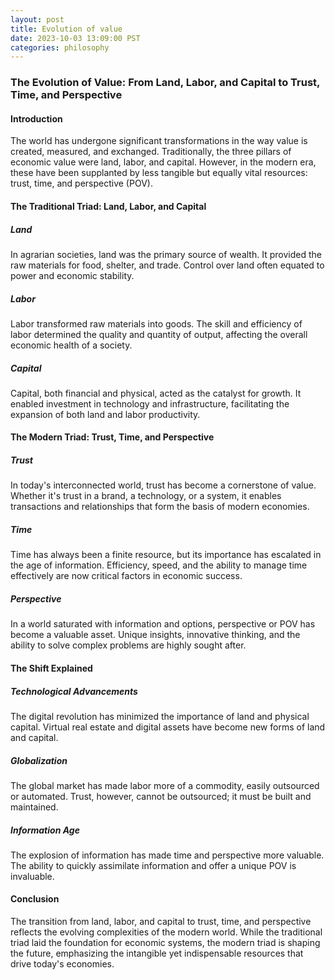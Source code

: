```yaml
---
layout: post
title: Evolution of value
date: 2023-10-03 13:09:00 PST
categories: philosophy
---
```


### The Evolution of Value: From Land, Labor, and Capital to Trust, Time, and Perspective

#### Introduction

The world has undergone significant transformations in the way value is created, measured, and exchanged. Traditionally, the three pillars of economic value were land, labor, and capital. However, in the modern era, these have been supplanted by less tangible but equally vital resources: trust, time, and perspective (POV).

#### The Traditional Triad: Land, Labor, and Capital

##### Land
In agrarian societies, land was the primary source of wealth. It provided the raw materials for food, shelter, and trade. Control over land often equated to power and economic stability.

##### Labor
Labor transformed raw materials into goods. The skill and efficiency of labor determined the quality and quantity of output, affecting the overall economic health of a society.

##### Capital
Capital, both financial and physical, acted as the catalyst for growth. It enabled investment in technology and infrastructure, facilitating the expansion of both land and labor productivity.

#### The Modern Triad: Trust, Time, and Perspective

##### Trust
In today's interconnected world, trust has become a cornerstone of value. Whether it's trust in a brand, a technology, or a system, it enables transactions and relationships that form the basis of modern economies.

##### Time
Time has always been a finite resource, but its importance has escalated in the age of information. Efficiency, speed, and the ability to manage time effectively are now critical factors in economic success.

##### Perspective
In a world saturated with information and options, perspective or POV has become a valuable asset. Unique insights, innovative thinking, and the ability to solve complex problems are highly sought after.

#### The Shift Explained

##### Technological Advancements
The digital revolution has minimized the importance of land and physical capital. Virtual real estate and digital assets have become new forms of land and capital.

##### Globalization
The global market has made labor more of a commodity, easily outsourced or automated. Trust, however, cannot be outsourced; it must be built and maintained.

##### Information Age
The explosion of information has made time and perspective more valuable. The ability to quickly assimilate information and offer a unique POV is invaluable.

#### Conclusion

The transition from land, labor, and capital to trust, time, and perspective reflects the evolving complexities of the modern world. While the traditional triad laid the foundation for economic systems, the modern triad is shaping the future, emphasizing the intangible yet indispensable resources that drive today's economies.
